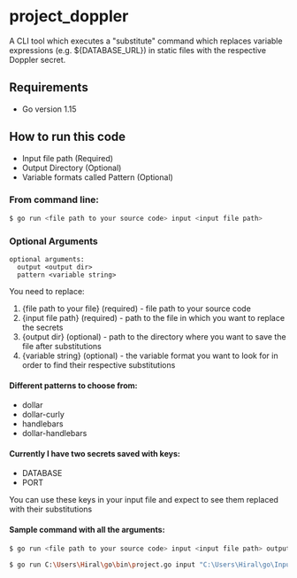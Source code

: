 # project_doppler

A CLI tool which executes a "substitute" command which replaces variable expressions (e.g. ${DATABASE_URL}) in
static files with the respective Doppler secret.

## Requirements

* Go version 1.15

## How to run this code

* Input file path (Required)
* Output Directory (Optional)
* Variable formats called Pattern (Optional)

### From command line:    
```bash
$ go run <file path to your source code> input <input file path> 
```

### Optional Arguments
```
optional arguments:
  output <output dir>
  pattern <variable string>
```

You need to replace:

1. {file path to your file} (required) - file path to your source code
2. {input file path} (required) - path to the file in which you want to replace the secrets
3. {output dir} (optional) - path to the directory where you want to save the file after substitutions
4. {variable string} (optional) - the variable format you want to look for in order to find their respective substitutions


#### Different patterns to choose from:
* dollar
* dollar-curly
* handlebars
* dollar-handlebars


#### Currently I have two secrets saved with keys:
* DATABASE
* PORT

You can use these keys in your input file and expect to see them replaced with their substitutions

#### Sample command with all the arguments:    
```bash
$ go run <file path to your source code> input <input file path> output <output dir> pattern <variable string>  
```
```bash
$ go run C:\Users\Hiral\go\bin\project.go input "C:\Users\Hiral\go\Input.txt" output "C:\Users\Hiral\go\Output" pattern "handlebars"  
```


